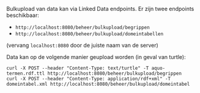 Bulkupload van data kan via Linked Data endpoints. Er zijn twee endpoints beschikbaar:

- `http://localhost:8080/beheer/bulkupload/begrippen`
- `http://localhost:8080/beheer/bulkupload/domeintabellen`

(vervang `localhost:8080` door de juiste naam van de server)

Data kan op de volgende manier geupload worden (in geval van turtle):

	curl -X POST --header "Content-Type: text/turtle" -T aquo-termen.rdf.ttl http://localhost:8080/beheer/bulkupload/begrippen
	curl -X POST --header "Content-Type: application/rdf+xml" -T domeintabel.xml http://localhost:8080/beheer/bulkupload/domeintabel
